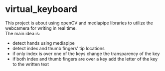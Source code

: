 # virtual_keyboard

This project is about using openCV and mediapipe libraries   to utilize the webcamera for writing in real time.   
The main idea is:   
* detect hands using mediapipe
* detect index and thumb fingers' tip locations
* if only index is over one of the keys change the transparency of the key
* if both index and thumb fingers are over a key add the letter of the key to the written text      
